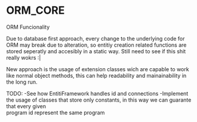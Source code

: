 # ORM_CORE
ORM Funcionality

Due to database first approach, every change to the underlying code for ORM may break due to alteration, so entitiy creation related functions are stored seperatly and accesibly  in a static way. Still need to see if this shit really wokrs :|

New approach is the usage of extension classes wich are capable to work like normal object methods, this can help readability and mainainability in the long run.

TODO:
  -See how EntitiFramework handles id and connections
  -Implement the usage of classes that store only constants, in this way we can guarante that every given  
   program id represent the same program
